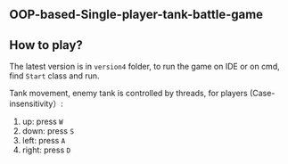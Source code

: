 ## OOP-based-Single-player-tank-battle-game


## How to play?

The latest version is in ```version4``` folder, to run the game on IDE or on cmd, find ```Start``` class and run.

Tank movement, enemy tank is controlled by threads, for players (Case-insensitivity）:
1. up: press ```W```
2. down: press ```S```
3. left: press ```A```
4. right: press ```D```


